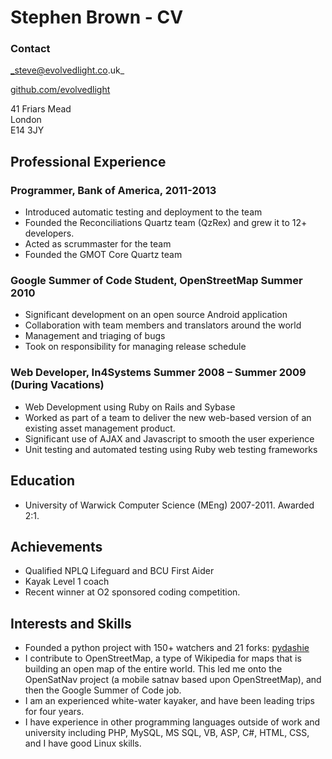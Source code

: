 Stephen Brown - CV
==================

### Contact


_steve@evolvedlight.co.uk_

[github.com/evolvedlight](http://github.com/evolvedlight)

41 Friars Mead  
London  
E14 3JY  

Professional Experience
-----------------------

### Programmer, Bank of America, 2011-2013

* Introduced automatic testing and deployment to the team
* Founded the Reconciliations Quartz team (QzRex) and grew it to 12+ developers.
* Acted as scrummaster for the team
* Founded the GMOT Core Quartz team

### Google Summer of Code Student, OpenStreetMap Summer 2010

* Significant development on an open source Android application
* Collaboration with team members and translators around the world
* Management and triaging of bugs
* Took on responsibility for managing release schedule

### Web Developer, In4Systems Summer 2008 – Summer 2009 (During Vacations)

* Web Development using Ruby on Rails and Sybase
* Worked as part of a team to deliver the new web-based version of an existing asset management 
product.
* Significant use of AJAX and Javascript to smooth the user experience
* Unit testing and automated testing using Ruby web testing frameworks

Education
---------

* University of Warwick Computer Science (MEng) 2007-2011. Awarded 2:1.

Achievements
------------

* Qualified NPLQ Lifeguard and BCU First Aider
* Kayak Level 1 coach
* Recent winner at O2 sponsored coding competition.

Interests and Skills
--------------------

* Founded a python project with 150+ watchers and 21 forks: [pydashie](https://github.com/evolvedlight/pydashie)
* I contribute to OpenStreetMap, a type of Wikipedia for maps that is building an open map of the 
entire world. This led me onto the OpenSatNav project (a mobile satnav based upon 
OpenStreetMap), and then the Google Summer of Code job.
* I am an experienced white-water kayaker, and have been leading trips for four years.
* I have experience in other programming languages outside of work and university including PHP, 
MySQL, MS SQL, VB, ASP, C#, HTML, CSS, and I have good Linux skills.
